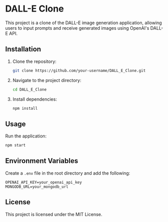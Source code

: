 # DALL-E Clone

This project is a clone of the DALL-E image generation application, allowing users to input prompts and receive generated images using OpenAI's DALL-E API.

## Installation

1. Clone the repository:
    ```bash
    git clone https://github.com/your-username/DALL_E_Clone.git
    ```

2. Navigate to the project directory:
    ```bash
    cd DALL_E_Clone
    ```

3. Install dependencies:
    ```bash
    npm install
    ```

## Usage

Run the application:
```bash
npm start
```

## Environment Variables

Create a `.env` file in the root directory and add the following:
```
OPENAI_API_KEY=your_openai_api_key
MONGODB_URL=your_mongodb_url
```

## License

This project is licensed under the MIT License.
